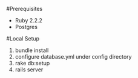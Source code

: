 #Prerequisites

- Ruby 2.2.2
- Postgres


#Local Setup

1. bundle install
2. configure database.yml under config directory
3. rake db:setup
4. rails server
